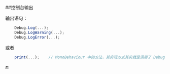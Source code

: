 ##控制台输出

输出语句：

```javascript
    Debug.Log(...);
    Debug.LogWarning(...);
    Debug.LogError(...);
```

或者

```javascript
    print(...);    // MonoBehaviour 中的方法，其实现方式其实就是调用了 Debug.Log() 方法。
```


🔚